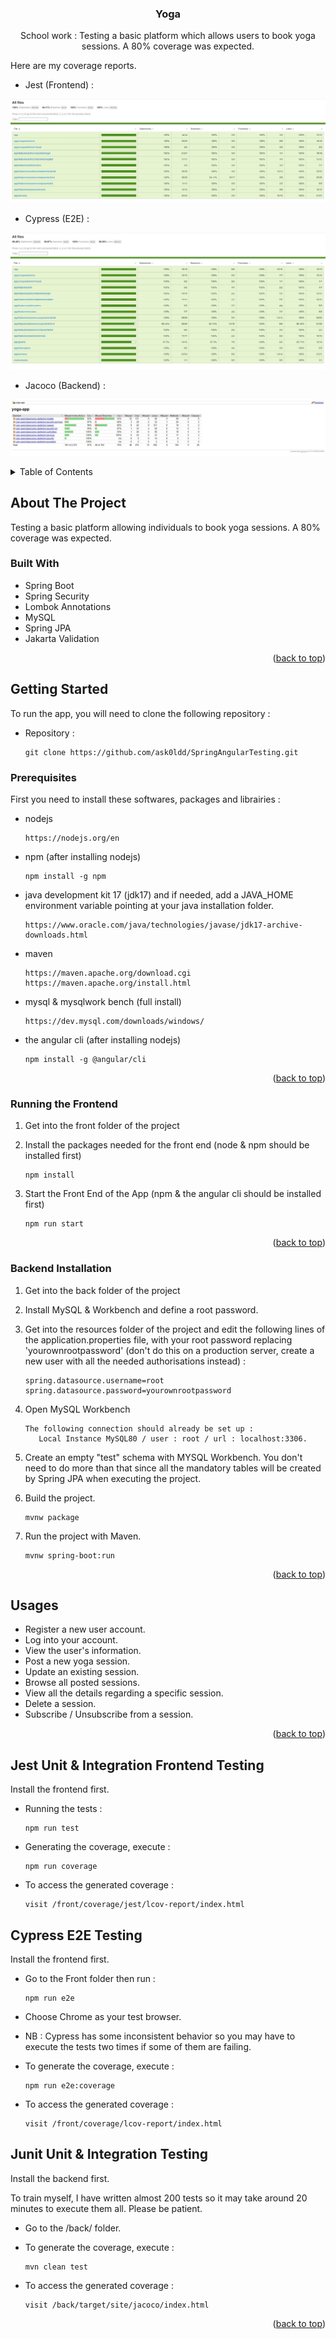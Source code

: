 <a name="readme-top"></a>

<!-- PROJECT SHIELDS -->
<!--
*** I'm using markdown "reference style" links for readability.
*** Reference links are enclosed in brackets [ ] instead of parentheses ( ).
*** See the bottom of this document for the declaration of the reference variables
*** for contributors-url, forks-url, etc. This is an optional, concise syntax you may use.
*** https://www.markdownguide.org/basic-syntax/#reference-style-links
-->

<h3 align="center">Yoga</h3>

<p align="center">
School work : Testing a basic platform which allows users to book yoga sessions. A 80% coverage was expected.
</p>

Here are my coverage reports.

- Jest (Frontend) :

![Jest Coverage](../ressources/jestreport.jpg)

- Cypress (E2E) :

![Cypress Coverage](../ressources/cypressreport.jpg)

- Jacoco (Backend) :

![Jacoco Coverage](../ressources/jacocoreport.jpg)

<!-- TABLE OF CONTENTS -->
<details>
  <summary>Table of Contents</summary>
  <ol>
    <li>
      <a href="#about-the-project">About The Project</a>
      <ul>
        <li><a href="#built-with">Built With</a></li>
      </ul>
    </li>
    <li>
      <a href="#getting-started">Getting Started</a>
      <ul>
        <li><a href="#prerequisites">Prerequisites</a></li>
        <li><a href="#frontend-installation">Frontend Installation</a></li>
        <li><a href="#backend-installation">Backend Installation</a></li>
      </ul>
    </li>
    <li><a href="#usages">Usages</a></li>
    <li><a href="#swagger">Swagger</a></li>
  </ol>
</details>

<!-- ABOUT THE PROJECT -->

## About The Project

Testing a basic platform allowing individuals to book yoga sessions. A 80% coverage was expected.

### Built With

- Spring Boot
- Spring Security
- Lombok Annotations
- MySQL
- Spring JPA
- Jakarta Validation

<p align="right">(<a href="#readme-top">back to top</a>)</p>

<!-- GETTING STARTED -->

## Getting Started

To run the app, you will need to clone the following repository :

- Repository :

  ```
  git clone https://github.com/ask0ldd/SpringAngularTesting.git
  ```

### Prerequisites

First you need to install these softwares, packages and librairies :

- nodejs
  ```
  https://nodejs.org/en
  ```
- npm (after installing nodejs)
  ```
  npm install -g npm
  ```
- java development kit 17 (jdk17) and if needed, add a JAVA_HOME environment variable pointing at your java installation folder.
  ```
  https://www.oracle.com/java/technologies/javase/jdk17-archive-downloads.html
  ```
- maven
  ```
  https://maven.apache.org/download.cgi
  https://maven.apache.org/install.html
  ```
- mysql & mysqlwork bench (full install)

  ```
  https://dev.mysql.com/downloads/windows/
  ```

- the angular cli (after installing nodejs)
  ```
  npm install -g @angular/cli
  ```


<p align="right">(<a href="#readme-top">back to top</a>)</p>

### Running the Frontend

1. Get into the front folder of the project

2. Install the packages needed for the front end (node & npm should be installed first)
   ```
   npm install
   ```
3. Start the Front End of the App (npm & the angular cli should be installed first)
   ```
   npm run start
   ```

<p align="right">(<a href="#readme-top">back to top</a>)</p>

### Backend Installation

1. Get into the back folder of the project

2. Install MySQL & Workbench and define a root password.

3. Get into the resources folder of the project and edit the following lines of the application.properties file, with your root password replacing 'yourownrootpassword' (don't do this on a production server, create a new user with all the needed authorisations instead) :
   ```
   spring.datasource.username=root
   spring.datasource.password=yourownrootpassword
   ```
4. Open MySQL Workbench
   ```
   The following connection should already be set up :
      Local Instance MySQL80 / user : root / url : localhost:3306.
   ```
5. Create an empty "test" schema with MYSQL Workbench. You don't need to do more than that since all the mandatory tables will be created by Spring JPA when executing the project.

6. Build the project.

   ```
   mvnw package
   ```

7. Run the project with Maven.
   ```
   mvnw spring-boot:run
   ```

<p align="right">(<a href="#readme-top">back to top</a>)</p>

<!-- USAGE EXAMPLES -->

## Usages

- Register a new user account.
- Log into your account.
- View the user's information.
- Post a new yoga session.
- Update an existing session.
- Browse all posted sessions.
- View all the details regarding a specific session.
- Delete a session.
- Subscribe / Unsubscribe from a session.

<p align="right">(<a href="#readme-top">back to top</a>)</p>

<!-- TESTING -->

## Jest Unit & Integration Frontend Testing

Install the frontend first.

- Running the tests : 
   ```
   npm run test
   ```
- Generating the coverage, execute :
   ```
   npm run coverage
   ```
- To access the generated coverage :
   ```
   visit /front/coverage/jest/lcov-report/index.html
   ```

## Cypress E2E Testing

Install the frontend first.

- Go to the Front folder then run :
   ```
   npm run e2e
   ```
- Choose Chrome as your test browser.


- NB : Cypress has some inconsistent behavior so you may have to execute the tests two times if some of them are failing. 


- To generate the coverage, execute : 
   ```
   npm run e2e:coverage
   ```
- To access the generated coverage :
   ```
   visit /front/coverage/lcov-report/index.html
   ```

## Junit Unit & Integration Testing

Install the backend first.

To train myself, I have written almost 200 tests so it may take around 20 minutes to execute them all. Please be patient.

- Go to the /back/ folder.
   

- To generate the coverage, execute :
   ```
   mvn clean test
   ```
- To access the generated coverage :
   ```
   visit /back/target/site/jacoco/index.html
   ```

<p align="right">(<a href="#readme-top">back to top</a>)</p>